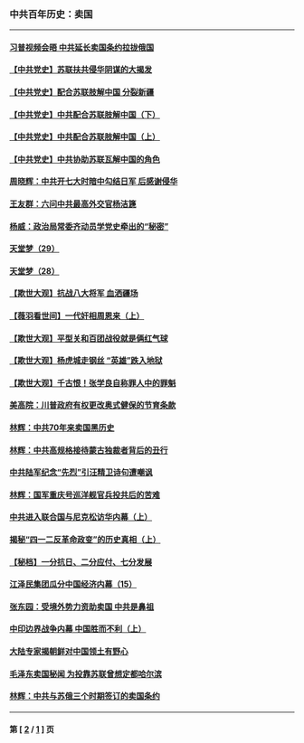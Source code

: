 ### 中共百年历史：卖国
---
#### [习普视频会晤 中共延长卖国条约拉拢俄国](../../pages/nf1176117/n13060971.md?02220430) 
#### [【中共党史】苏联扶共侵华阴谋的大揭发](../../pages/nf1176117/n13056050.md?02220430) 
#### [【中共党史】配合苏联肢解中国 分裂新疆](../../pages/nf1176117/n13040700.md?02220430) 
#### [【中共党史】中共配合苏联肢解中国（下）](../../pages/nf1176117/n13035660.md?02220430) 
#### [【中共党史】中共配合苏联肢解中国（上）](../../pages/nf1176117/n13030262.md?02220430) 
#### [【中共党史】中共协助苏联瓦解中国的角色](../../pages/nf1176117/n13018109.md?02220430) 
#### [周晓辉：中共开七大时暗中勾结日军 后感谢侵华](../../pages/nf1176117/n12921960.md?02220430) 
#### [王友群：六问中共最高外交官杨洁篪](../../pages/nf1176117/n12836495.md?02220430) 
#### [杨威：政治局常委齐动员学党史牵出的“秘密”](../../pages/nf1176117/n12764642.md?02220430) 
#### [天堂梦（29）](../../pages/nf1176117/n12408465.md?02220430) 
#### [天堂梦（28）](../../pages/nf1176117/n12408309.md?02220430) 
#### [【欺世大观】抗战八大将军 血洒疆场](../../pages/nf1176117/n12357044.md?02220430) 
#### [【薇羽看世间】一代奸相周恩来（上）](../../pages/nf1176117/n12401109.md?02220430) 
#### [【欺世大观】平型关和百团战役就是俩红气球](../../pages/nf1176117/n12359157.md?02220430) 
#### [【欺世大观】杨虎城走钢丝 “英雄”跌入地狱](../../pages/nf1176117/n12358840.md?02220430) 
#### [【欺世大观】千古恨！张学良自称罪人中的罪魁](../../pages/nf1176117/n12358629.md?02220430) 
#### [美高院：川普政府有权更改奥式健保的节育条款](../../pages/nf1176117/n12242171.md?02220430) 
#### [林辉：中共70年来卖国黑历史](../../pages/nf1176117/n11552181.md?02220430) 
#### [林辉：中共高规格接待蒙古独裁者背后的丑行](../../pages/nf1176117/n11225005.md?02220430) 
#### [中共陆军纪念“先烈”引汪精卫诗句遭嘲讽](../../pages/nf1176117/n11153345.md?02220430) 
#### [林辉：国军重庆号巡洋舰官兵投共后的苦难](../../pages/nf1176117/n10997801.md?02220430) 
#### [中共进入联合国与尼克松访华内幕（上）](../../pages/nf1176117/n10138788.md?02220430) 
#### [揭秘“四一二反革命政变”的历史真相（上）](../../pages/nf1176117/n9996650.md?02220430) 
#### [【秘档】一分抗日、二分应付、七分发展](../../pages/nf1176117/n9331484.md?02220430) 
#### [江泽民集团瓜分中国经济内幕（15）](../../pages/nf1176117/n9268584.md?02220430) 
#### [张东园：受境外势力资助卖国 中共是鼻祖](../../pages/nf1176117/n9272480.md?02220430) 
#### [中印边界战争内幕 中国胜而不利（上）](../../pages/nf1176117/n9252458.md?02220430) 
#### [大陆专家揭朝鲜对中国领土有野心](../../pages/nf1176117/n9074056.md?02220430) 
#### [毛泽东卖国秘闻 为投靠苏联曾想定都哈尔滨](../../pages/nf1176117/n9058631.md?02220430) 
#### [林辉：中共与苏俄三个时期签订的卖国条约](../../pages/nf1176117/n9036062.md?02220430) 

---
#### 第 [ [2](./2.md?02220430) / [1](./1.md?02220430) ] 页
